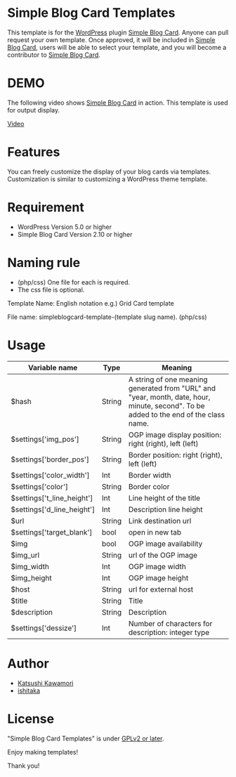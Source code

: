 # Simple Blog Card Templates

This template is for the [WordPress](https://wordpress.org/) plugin [Simple Blog Card](https://wordpress.org/plugins/simple-blog-card/).
Anyone can pull request your own template. Once approved, it will be included in [Simple Blog Card](https://wordpress.org/plugins/simple-blog-card/), users will be able to select your template, and you will become a contributor to [Simple Blog Card](https://wordpress.org/plugins/simple-blog-card/).

# DEMO

The following video shows [Simple Blog Card](https://wordpress.org/plugins/simple-blog-card/) in action. This template is used for output display.

[Video](https://blog.riverforest-wp.info/wordpress/wp-content/uploads/20191113/simple-blog-card-1.mp4)

# Features
You can freely customize the display of your blog cards via templates.
Customization is similar to customizing a WordPress theme template.

# Requirement

* WordPress Version 5.0 or higher
* Simple Blog Card Version 2.10 or higher

# Naming rule

* (php/css) One file for each is required.
* The css file is optional.

Template Name:
English notation
e.g.) Grid Card template

File name:
simpleblogcard-template-(template slug name). (php/css)

# Usage

| Variable name | Type | Meaning |
| --- | --- | --- |
| $hash | String | A string of one meaning generated from "URL" and "year, month, date, hour, minute, second". To be added to the end of the class name. |
| $settings['img_pos'] | String | OGP image display position: right (right), left (left) |
| $settings['border_pos'] | String | Border position: right (right), left (left) |
| $settings['color_width'] | Int | Border width |
| $settings['color'] | String | Border color |
| $settings['t_line_height'] | Int | Line height of the title |
| $settings['d_line_height'] | Int | Description line height |
| $url | String | Link destination url |
| $settings['target_blank'] | bool | open in new tab |
| $img | bool | OGP image availability |
| $img_url | String | url of the OGP image |
| $img_width | Int | OGP image width |
| $img_height | Int | OGP image height |
| $host | String | url for external host |
| $title | String | Title |
| $description | String | Description |
| $settings['dessize'] | Int | Number of characters for description: integer type |


# Author

* [Katsushi Kawamori](https://profiles.wordpress.org/katsushi-kawamori/)
* [ishitaka](https://profiles.wordpress.org/ishitaka/)

# License

"Simple Blog Card Templates" is under [GPLv2 or later](https://www.gnu.org/licenses/old-licenses/gpl-2.0.en.html).

Enjoy making templates!

Thank you!
